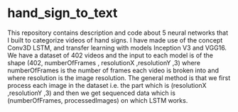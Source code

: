 # hand_sign_to_text
This repository contains description and code about 5 neural networks that I built to categorize videos of hand signs.
I have made use of the concept Conv3D LSTM, and transfer learning with models Inception V3 and VGG16.
We have a dataset of 402 videos and the input to each model is of the shape (402, numberOfFrames , resolutionX ,resolutionY ,3) where numberOfFrames is the number of frames each video is broken into and where resolution is the image resolution.
The general method is that we first process each image in the dataset i.e. the part which is (resolutionX ,resolutionY ,3) and then we get sequenced data which is (numberOfFrames, processedImages) on which LSTM works.
